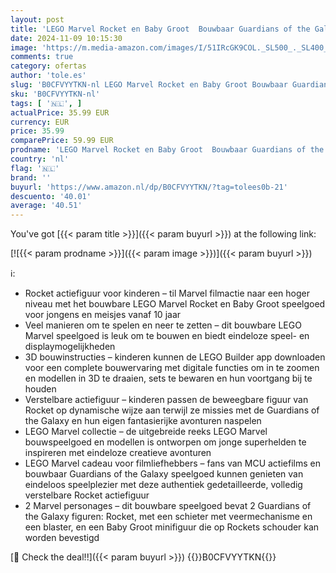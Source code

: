 ```yaml
---
layout: post
title: 'LEGO Marvel Rocket en Baby Groot  Bouwbaar Guardians of the Galaxy Speelgoed voor Kinderen  Aanpasbaar Superhelden Rollenspel Cadeau voor Jongens en Meisjes vanaf 10 Jaar 76282'
date: 2024-11-09 10:15:30
image: 'https://m.media-amazon.com/images/I/51IRcGK9COL._SL500_._SL400_.jpg'
comments: true
category: ofertas
author: 'tole.es'
slug: 'B0CFVYYTKN-nl LEGO Marvel Rocket en Baby Groot Bouwbaar Guardians of the...'
sku: 'B0CFVYYTKN-nl'
tags: [ '🇳🇱', ]
actualPrice: 35.99 EUR
currency: EUR
price: 35.99
comparePrice: 59.99 EUR
prodname: 'LEGO Marvel Rocket en Baby Groot  Bouwbaar Guardians of the Galaxy Speelgoed voor Kinderen  Aanpasbaar Superhelden Rollenspel Cadeau voor Jongens en Meisjes vanaf 10 Jaar 76282'
country: 'nl'
flag: '🇳🇱'
brand: ''
buyurl: 'https://www.amazon.nl/dp/B0CFVYYTKN/?tag=tolees0b-21'
descuento: '40.01'
average: '40.51'
---
```


You've got [{{< param title >}}]({{< param buyurl >}}) at the following link:

[![{{< param prodname >}}]({{< param image >}})]({{< param buyurl >}})

ℹ️:

- Rocket actiefiguur voor kinderen – til Marvel filmactie naar een hoger niveau met het bouwbare LEGO Marvel Rocket en Baby Groot speelgoed voor jongens en meisjes vanaf 10 jaar
- Veel manieren om te spelen en neer te zetten – dit bouwbare LEGO Marvel speelgoed is leuk om te bouwen en biedt eindeloze speel- en displaymogelijkheden
- 3D bouwinstructies – kinderen kunnen de LEGO Builder app downloaden voor een complete bouwervaring met digitale functies om in te zoomen en modellen in 3D te draaien, sets te bewaren en hun voortgang bij te houden
- Verstelbare actiefiguur – kinderen passen de beweegbare figuur van Rocket op dynamische wijze aan terwijl ze missies met de Guardians of the Galaxy en hun eigen fantasierijke avonturen naspelen
- LEGO Marvel collectie – de uitgebreide reeks LEGO Marvel bouwspeelgoed en modellen is ontworpen om jonge superhelden te inspireren met eindeloze creatieve avonturen
- LEGO Marvel cadeau voor filmliefhebbers – fans van MCU actiefilms en bouwbaar Guardians of the Galaxy speelgoed kunnen genieten van eindeloos speelplezier met deze authentiek gedetailleerde, volledig verstelbare Rocket actiefiguur
- 2 Marvel personages – dit bouwbare speelgoed bevat 2 Guardians of the Galaxy figuren: Rocket, met een schieter met veermechanisme en een blaster, en een Baby Groot minifiguur die op Rockets schouder kan worden bevestigd

[🛒 Check the deal!!]({{< param buyurl >}})
{{<world>}}B0CFVYYTKN{{</world>}}
